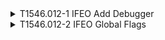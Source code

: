 <details>
<summary>T1546.012-1 IFEO Add Debugger
</summary>
<pre>$ NA </pre>
</details>
<details>
<summary>T1546.012-2 IFEO Global Flags
</summary>
<pre>$ NA </pre>
</details>
